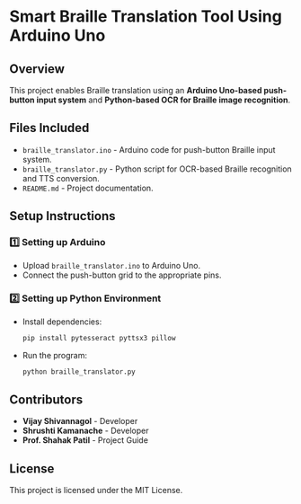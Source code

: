# Smart Braille Translation Tool Using Arduino Uno

## Overview
This project enables Braille translation using an **Arduino Uno-based push-button input system** and **Python-based OCR for Braille image recognition**.

## Files Included
- `braille_translator.ino` - Arduino code for push-button Braille input system.
- `braille_translator.py` - Python script for OCR-based Braille recognition and TTS conversion.
- `README.md` - Project documentation.

## Setup Instructions
### 1️⃣ Setting up Arduino
- Upload `braille_translator.ino` to Arduino Uno.
- Connect the push-button grid to the appropriate pins.

### 2️⃣ Setting up Python Environment
- Install dependencies:
  ```bash
  pip install pytesseract pyttsx3 pillow
  ```
- Run the program:
  ```bash
  python braille_translator.py
  ```

## Contributors
- **Vijay Shivannagol** - Developer
- **Shrushti Kamanache** - Developer
- **Prof. Shahak Patil** - Project Guide

## License
This project is licensed under the MIT License.
